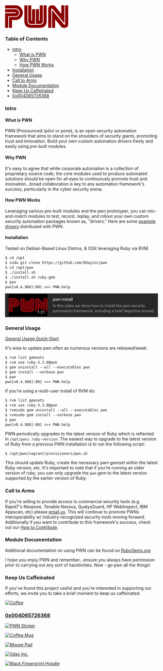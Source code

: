 ![PWN](https://raw.githubusercontent.com/0dayInc/pwn/master/documentation/PWN.png)

### **Table of Contents** ###
- [Intro](#intro)
  * [What is PWN](#what-is-pwn)
  * [Why PWN](#why-pwn)
  * [How PWN Works](#how-pwn-works)
- [Installation](#installation)
- [General Usage](#general-usage)
- [Call to Arms](#call-to-arms)
- [Module Documentation](#module-documentation)
- [Keep Us Caffeinated](#keep-us-caffeinated)
- [0x004D65726368](#0x004D65726368)


### **Intro** ###
#### **What is PWN** ####
PWN (Pronounced /pōn/ or pone), is an open security automation framework that aims to stand on the shoulders of security giants, promoting trust and innovation.  Build your own custom automation drivers freely and easily using pre-built modules.


#### **Why PWN** ####
It's easy to agree that while corporate automation is a collection of proprietary source code, the core modules used to produce automated solutions should be open for all eyes to continuously promote trust and innovation...broad collaboration is key to any automation framework's success, particularly in the cyber security arena.


#### **How PWN Works** ####
Leveraging various pre-built modules and the pwn prototyper, you can mix-and-match modules to test, record, replay, and rollout your own custom security automation packages known as, "drivers." Here are some [example drivers](https://github.com/0dayInc/pwn/tree/master/bin) distributed with PWN.



#### **Installation** ####
Tested on Debian-Based Linux Distros, & OSX leveraging Ruby via RVM.

```
$ cd /opt
$ sudo git clone https://github.com/0dayinc/pwn
$ cd /opt/pwn
$ ./install.sh
$ ./install.sh ruby-gem
$ pwn
pwn[v0.4.988]:001 >>> PWN.help
```

[![Installing the pwn Security Automation Framework](https://raw.githubusercontent.com/0dayInc/pwn/master/documentation/pwn_install.png)](https://youtu.be/G7iLUY4FzsI)

### **General Usage** ###
[General Usage Quick-Start](https://github.com/0dayinc/pwn/wiki/General-PWN-Usage)

It's wise to update pwn often as numerous versions are released/week:
```
$ rvm list gemsets
$ rvm use ruby-3.3.0@pwn
$ gem uninstall --all --executables pwn
$ gem install --verbose pwn
$ pwn
pwn[v0.4.988]:001 >>> PWN.help
```

If you're using a multi-user install of RVM do:
```
$ rvm list gemsets
$ rvm use ruby-3.3.0@pwn
$ rvmsudo gem uninstall --all --executables pwn
$ rvmsudo gem install --verbose pwn
$ pwn
pwn[v0.4.988]:001 >>> PWN.help
```

PWN periodically upgrades to the latest version of Ruby which is reflected in `/opt/pwn/.ruby-version`.  The easiest way to upgrade to the latest version of Ruby from a previous PWN installation is to run the following script:
```
$ /opt/pwn/vagrant/provisioners/pwn.sh
```
This should update Ruby, create the necessary pwn gemset within the latest Ruby version, etc.  It's important to note that if you're running an older version of ruby, you can only upgrade the `pwn` gem to the latest version supported by the earlier version of Ruby.


### **Call to Arms** ###
If you're willing to provide access to commercial security tools (e.g. Rapid7's Nexpose, Tenable Nessus, QualysGuard, HP WebInspect, IBM Appscan, etc) please [email us](mailto:support@0dayinc.com).  This will continue to promote PWNs interoperability w/ industry-recognized security tools moving forward.  Additionally if you want to contribute to this framework's success, check out our [How to Contribute](https://github.com/0dayInc/pwn/blob/master/CONTRIBUTING.md).


### **Module Documentation** ###
Additional documentation on using PWN can be found on [RubyGems.org](https://www.rubydoc.info/gems/pwn)

I hope you enjoy PWN and remember...ensure you always have permission prior to carrying out any sort of hacktivities.  Now - go pwn all the things!

### **Keep Us Caffeinated** ###
If you've found this project useful and you're interested in supporting our efforts, we invite you to take a brief moment to keep us caffeinated:

[![Coffee](https://www.buymeacoffee.com/assets/img/custom_images/orange_img.png)](https://buymeacoff.ee/0dayinc)


### [**0x004D65726368**](https://0day.myspreadshop.com/) ###

[![PWN Sticker](https://image.spreadshirtmedia.com/image-server/v1/products/T1459A839PA3861PT28D1044068794FS8193/views/1,width=300,height=300,appearanceId=839,backgroundColor=000000/ultimate-hacker-t-shirt-to-convey-to-the-public-a-hackers-favorite-past-time.jpg)](https://0day.myspreadshop.com/stickers)

[![Coffee Mug](https://image.spreadshirtmedia.com/image-server/v1/products/T1313A1PA3933PT10X2Y25D1020472680FS6327/views/3,width=300,height=300,appearanceId=1,backgroundColor=000000/https0dayinccom.jpg)](https://0day.myspreadshop.com/accessories+mugs+%26+drinkware)

[![Mouse Pad](https://image.spreadshirtmedia.com/image-server/v1/products/T993A1PA2168PT10X162Y26D1044068794S100/views/1,width=300,height=300,appearanceId=1,backgroundColor=000000/ultimate-hacker-t-shirt-to-convey-to-the-public-a-hackers-favorite-past-time.jpg)](https://0day.myspreadshop.com/accessories)

[![0day Inc.](https://image.spreadshirtmedia.com/image-server/v1/products/T951A550PA3076PT17X0Y73D1020472680FS8515/views/1,width=300,height=300,appearanceId=70,backgroundColor=000000/https0dayinccom.jpg)](https://shop.spreadshirt.com/0day/0dayinc-A5c3e498cf937643162a01b5f?productType=951&appearance=70)

[![Black Fingerprint Hoodie](https://image.spreadshirtmedia.com/image-server/v1/products/T111A2PA3208PT17X169Y51D1020472728FS6268/views/1,width=300,height=300,appearanceId=2/https0dayinccom.jpg)](https://shop.spreadshirt.com/0day/blackfingerprint-A5c3e49db1cbf3a0b9596b4d0?productType=111&appearance=2)
